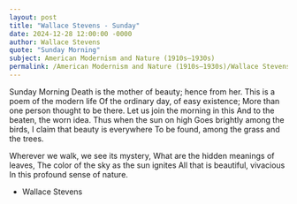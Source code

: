 ```yaml
---
layout: post
title: "Wallace Stevens - Sunday"
date: 2024-12-28 12:00:00 -0000
author: Wallace Stevens
quote: "Sunday Morning"
subject: American Modernism and Nature (1910s–1930s)
permalink: /American Modernism and Nature (1910s–1930s)/Wallace Stevens/Wallace Stevens - Sunday
---
```


Sunday Morning
Death is the mother of beauty; hence from her.
This is a poem of the modern life
Of the ordinary day, of easy existence;
More than one person thought to be there.
Let us join the morning in this
And to the beaten, the worn idea.
Thus when the sun on high
Goes brightly among the birds,
I claim that beauty is everywhere
To be found, among the grass and the trees.

Wherever we walk, we see its mystery,
What are the hidden meanings of leaves,
The color of the sky as the sun ignites
All that is beautiful, vivacious
In this profound sense of nature.

- Wallace Stevens
